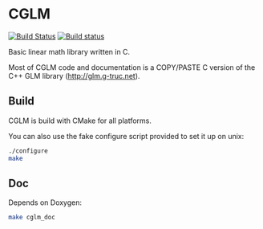 CGLM
====
[![Build Status](https://travis-ci.org/libgame/cglm.svg?branch=master)](https://travis-ci.org/libgame/cglm)
[![Build status](https://ci.appveyor.com/api/projects/status/0f3gkua2ayap568m/branch/master?svg=true)](https://ci.appveyor.com/project/ssbx/cglm-ff0tb/branch/master)

Basic linear math library written in C.

Most of CGLM code and documentation is a COPY/PASTE C version of the C++ GLM library (http://glm.g-truc.net).

Build
-----
CGLM is build with CMake for all platforms.

You can also use the fake configure script provided to set it up on unix:
```sh
./configure
make
```

Doc
---
Depends on Doxygen:
```sh
make cglm_doc
```

